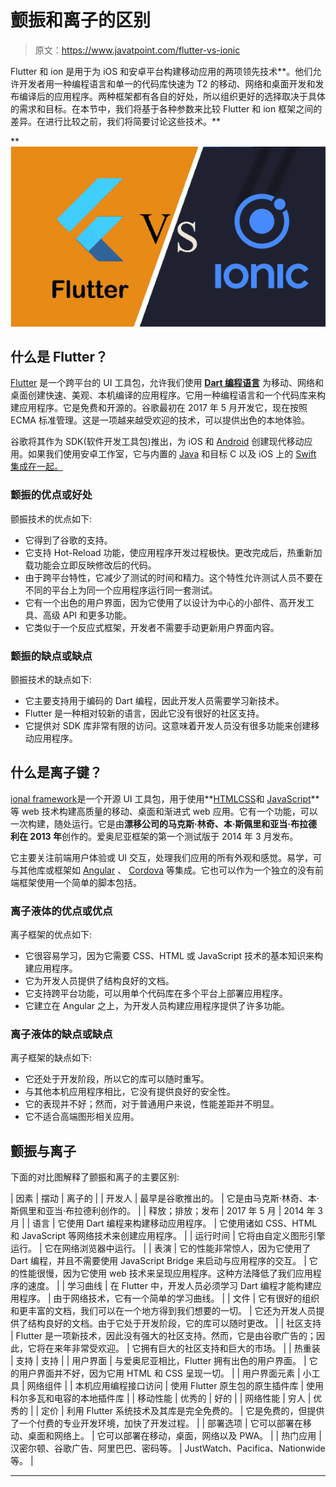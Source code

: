 # 颤振和离子的区别

> 原文：<https://www.javatpoint.com/flutter-vs-ionic>

Flutter 和 ion 是用于为 iOS 和安卓平台构建移动应用的两项领先技术**。他们允许开发者用一种编程语言和单一的代码库快速为 T2 的移动、网络和桌面开发和发布编译后的应用程序。两种框架都有各自的好处，所以组织更好的选择取决于具体的需求和目标。在本节中，我们将基于各种参数来比较 Flutter 和 ion 框架之间的差异。在进行比较之前，我们将简要讨论这些技术。**

**![Flutter vs Ionic](img/6aab07c41a30654a0089361550fc63c3.png)

## 什么是 Flutter？

[Flutter](https://www.javatpoint.com/flutter) 是一个跨平台的 UI 工具包，允许我们使用 [**Dart 编程语言**](https://www.javatpoint.com/flutter-dart-programming) 为移动、网络和桌面创建快速、美观、本机编译的应用程序。它用一种编程语言和一个代码库来构建应用程序。它是免费和开源的。谷歌最初在 2017 年 5 月开发它，现在按照 ECMA 标准管理。这是一项越来越受欢迎的技术，可以提供出色的本地体验。

谷歌将其作为 SDK(软件开发工具包)推出，为 iOS 和 [Android](https://www.javatpoint.com/android-tutorial) 创建现代移动应用。如果我们使用安卓工作室，它与内置的 [Java](https://www.javatpoint.com/java-tutorial) 和目标 C 以及 iOS 上的 [Swift 集成在一起。](https://www.javatpoint.com/ios-development-using-swift)

### 颤振的优点或好处

颤振技术的优点如下:

*   它得到了谷歌的支持。
*   它支持 Hot-Reload 功能，使应用程序开发过程极快。更改完成后，热重新加载功能会立即反映修改后的代码。
*   由于跨平台特性，它减少了测试的时间和精力。这个特性允许测试人员不要在不同的平台上为同一个应用程序运行同一套测试。
*   它有一个出色的用户界面，因为它使用了以设计为中心的小部件、高开发工具、高级 API 和更多功能。
*   它类似于一个反应式框架，开发者不需要手动更新用户界面内容。

### 颤振的缺点或缺点

颤振技术的缺点如下:

*   它主要支持用于编码的 Dart 编程，因此开发人员需要学习新技术。
*   Flutter 是一种相对较新的语言，因此它没有很好的社区支持。
*   它提供对 SDK 库非常有限的访问。这意味着开发人员没有很多功能来创建移动应用程序。

## 什么是离子键？

[ional framework](https://www.javatpoint.com/ionic)是一个开源 UI 工具包，用于使用**[HTML](https://www.javatpoint.com/html-tutorial)[CSS](https://www.javatpoint.com/css-tutorial)和 [JavaScript](https://www.javatpoint.com/javascript-tutorial)** 等 web 技术构建高质量的移动、桌面和渐进式 web 应用。它有一个功能，可以一次构建，随处运行。它是由**漂移公司的马克斯·林奇、本·斯佩里和亚当·布拉德利在 2013 年**创作的。爱奥尼亚框架的第一个测试版于 2014 年 3 月发布。

它主要关注前端用户体验或 UI 交互，处理我们应用的所有外观和感觉。易学，可与其他库或框架如 [Angular](https://www.javatpoint.com/angularjs-tutorial) 、 [Cordova](https://www.javatpoint.com/apache-cordova) 等集成。它也可以作为一个独立的没有前端框架使用一个简单的脚本包括。

### 离子液体的优点或优点

离子框架的优点如下:

*   它很容易学习，因为它需要 CSS、HTML 或 JavaScript 技术的基本知识来构建应用程序。
*   它为开发人员提供了结构良好的文档。
*   它支持跨平台功能，可以用单个代码库在多个平台上部署应用程序。
*   它建立在 Angular 之上，为开发人员构建应用程序提供了许多功能。

### 离子液体的缺点或缺点

离子框架的缺点如下:

*   它还处于开发阶段，所以它的库可以随时重写。
*   与其他本机应用程序相比，它没有提供良好的安全性。
*   它的表现并不好；然而，对于普通用户来说，性能差距并不明显。
*   它不适合高端图形相关应用。

## 颤振与离子

下面的对比图解释了颤振和离子的主要区别:

| 因素 | 摆动 | 离子的 |
| 开发人 | 最早是谷歌推出的。 | 它是由马克斯·林奇、本·斯佩里和亚当·布拉德利创作的。 |
| 释放；排放；发布 | 2017 年 5 月 | 2014 年 3 月 |
| 语言 | 它使用 Dart 编程来构建移动应用程序。 | 它使用诸如 CSS、HTML 和 JavaScript 等网络技术来创建应用程序。 |
| 运行时间 | 它将由自定义图形引擎运行。 | 它在网络浏览器中运行。 |
| 表演 | 它的性能非常惊人，因为它使用了 Dart 编程，并且不需要使用 JavaScript Bridge 来启动与应用程序的交互。 | 它的性能很慢，因为它使用 web 技术来呈现应用程序。这种方法降低了我们应用程序的速度。 |
| 学习曲线 | 在 Flutter 中，开发人员必须学习 Dart 编程才能构建应用程序。 | 由于网络技术，它有一个简单的学习曲线。 |
| 文件 | 它有很好的组织和更丰富的文档，我们可以在一个地方得到我们想要的一切。 | 它还为开发人员提供了结构良好的文档。由于它处于开发阶段，它的库可以随时更改。 |
| 社区支持 | Flutter 是一项新技术，因此没有强大的社区支持。然而，它是由谷歌广告的；因此，它将在来年非常受欢迎。 | 它拥有巨大的社区支持和巨大的市场。 |
| 热重装 | 支持 | 支持 |
| 用户界面 | 与爱奥尼亚相比，Flutter 拥有出色的用户界面。 | 它的用户界面并不好，因为它用 HTML 和 CSS 呈现一切。 |
| 用户界面元素 | 小工具 | 网络组件 |
| 本机应用编程接口访问 | 使用 Flutter 原生包的原生插件库 | 使用科尔多瓦和电容的本地插件库 |
| 移动性能 | 优秀的 | 好的 |
| 网络性能 | 穷人 | 优秀的 |
| 定价 | 利用 Flutter 系统技术及其库是完全免费的。 | 它是免费的，但提供了一个付费的专业开发环境，加快了开发过程。 |
| 部署选项 | 它可以部署在移动、桌面和网络上。 | 它可以部署在移动，桌面，网络以及 PWA。 |
| 热门应用 | 汉密尔顿、谷歌广告、阿里巴巴、密码等。 | JustWatch、Pacifica、Nationwide 等。 |

* * ***
